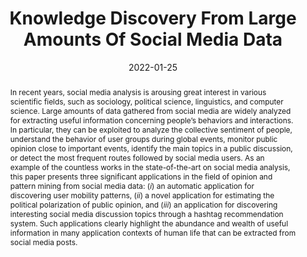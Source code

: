 ---
title: "Knowledge Discovery From Large Amounts Of Social Media Data"
date: 2022-01-25
publishDate: 2022-01-25
authors: ["Loris Belcastro", "Riccardo Cantini", "Fabrizio Marozzo"]
publication_types: ["2"]
abstract: "In recent years, social media analysis is arousing great interest in various scientific fields, such as sociology, political science, linguistics, and computer science. Large amounts of data gathered from social media are widely analyzed for extracting useful information concerning people’s behaviors and interactions. In particular, they can be exploited to analyze the collective sentiment of people, understand the behavior of user groups during global events, monitor public opinion close to important events, identify the main topics in a public discussion, or detect the most frequent routes followed by social media users. As an example of the countless works in the state-of-the-art on social media analysis, this paper presents three significant applications in the field of opinion and pattern mining from social media data: $(i)$ an automatic application for discovering user mobility patterns, $(ii)$ a novel application for estimating the political polarization of public opinion, and $(iii)$ an application for discovering interesting social media discussion topics through a hashtag recommendation system. Such applications clearly highlight the abundance and wealth of useful information in many application contexts of human life that can be extracted from social media posts."
featured: true
publication: "*Applied Sciences, vol.12, no. 3, 2022*"
url_pdf: "files/papers/journals/applsci-12-01209-v2.pdf"
doi: "10.3390/app12031209"


# Featured image
# To use, add an image named `featured.jpg/png` to your page's folder. 
image:
  caption: ""
  focal_point: ""
  preview_only: false


tags: ["Big Data", "Social Media Analysis"]

---